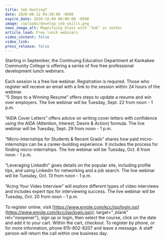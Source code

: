 ```yaml
---
title: Job Hunting?
date: 2020-08-12 04:58:00 -0500
expire_date: 2020-10-09 00:00:00 -0500
image: /uploads/develop-job-skills.png
news_image_alt: Magnifying Glass with "Job" in center
article_lead: Free lunch webinars
video_content: false
video_link:
press_release: false
---
```


Starting in September, the Continuing Education Department at Kankakee Community College is offering a series of five free professional development lunch webinars.&nbsp;<br><br>Each session is a free live webinar. Registration is required. Those who register will receive an email with a link to the session within 24 hours of the webinar.<br>“5 Steps to a Winning Resume” offers steps to update a resume and win over employers. The live webinar will be Tuesday, Sept. 22 from noon - 1 p.m. &nbsp;<br><br>“AIDA Cover Letters” offers advice on writing cover letters with confidence using the AIDA (Attention, Interest, Desire & Action) formula. The live webinar will be Tuesday, Sept. 29 from noon - 1 p.m.&nbsp;<br><br>“Micro-Internships for Students & Recent Grads” shares how paid micro-internships can be a career-building experience. It includes the process for finding micro-internships. The live webinar will be Tuesday, Oct. 6 from noon - 1 p.m.<br><br>“Leveraging LinkedIn” gives details on the popular site, including profile tips, and using Linkedin for networking and a job search. The live webinar will be Tuesday, Oct. 13 from noon - 1 p.m.&nbsp;<br><br>“Acing Your Video Interview” will explore different types of video interviews and includes expert tips for interviewing success. The live webinar will be Tuesday, Oct. 20 from noon - 1 p.m.<br><br>To register online, visit [https://www.enrole.com/kcc/jsp/login.jsp](https://www.enrole.com/kcc/jsp/login.jsp){: target="_blank" rel="noopener"}, sign up or login, then select the course, click on the date and add it to your cart. Within the cart, checkout. To register by phone, or for more information, phone 815-802-8207 and leave a message. A staff person will return the call within one business day.<br>&nbsp;<br>&nbsp;